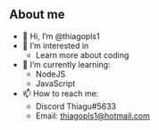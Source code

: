 ## About me

- 👋 Hi, I’m @thiagopls1
- 👀 I’m interested in
  - Learn more about coding
- 🌱 I’m currently learning:
  - NodeJS
  - JavaScript
- 📫 How to reach me: 
  - Discord Thiagu#5633 
  - Email: thiagopls1@hotmail.com

<!---
thiagopls1/thiagopls1 is a ✨ special ✨ repository because its `README.md` (this file) appears on your GitHub profile.
You can click the Preview link to take a look at your changes.
--->
